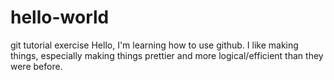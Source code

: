 # hello-world
git tutorial exercise
Hello, I'm learning how to use github. I like making things, especially making things prettier and more logical/efficient than they were before.
